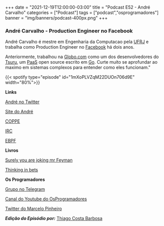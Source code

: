 +++
date = "2021-12-19T12:00:00-03:00"
title = "Podcast E52 - André Carvalho"
categories = ["Podcast"]
tags = ["podcast","osprogramadores"]
banner = "img/banners/podcast-400px.png"
+++

### André Carvalho - Production Engineer no Facebook

André Carvalho é mestre em Engenharia da Computacao pela [UFRJ](https://ufrj.br/en/) e trabalha como Production Engineer no [Facebook](https://www.facebook.com/) há dois anos.

Anteriormente, trabalhou na [Globo.com](https://www.globo.com/) como um dos desenvolvedores do [Tsuru](https://tsuru.io/), um [PaaS](https://en.wikipedia.org/wiki/Platform_as_a_service) open source escrito em [Go](https://go.dev/). Curte muito se aprofundar ao maximo em sistemas complexos para entender como eles funcionam."


{{< spotify type="episode" id="1mXoPLVZqM22DUOn706d9E" width="80%">}}


**Links**

[André no Twitter](https://twitter.com/andresantostc)

[Site do André](https://andrestc.com/)

[COPPE](https://www.coppe.ufrj.br/)

[IRC](https://en.wikipedia.org/wiki/Internet_Relay_Chat)

[EBPF](https://ebpf.io/)


**Livros**

[Surely you are joking mr Feyman](https://en.wikipedia.org/wiki/Surely_You%27re_Joking,_Mr._Feynman!)

[Thinking in bets](https://www.amazon.ca/Thinking-Bets-Making-Smarter-Decisions/dp/0735216371/ref=sr_1_1?hvadid=392995008639&hvdev=c&hvlocphy=9001495&hvnetw=g&hvqmt=e&hvrand=11735604127700932082&hvtargid=kwd-469257859169&hydadcr=23340_9622020&keywords=thinking+in+bet&qid=1639937588&sr=8-1)


**Os Programadores**

[Grupo no Telegram](https://t.me/osprogramadores)

[Canal do Youtube do OsProgramadores](https://www.youtube.com/channel/UCt_YNYGl6K5yNXlXEQDdwWg?view_as=subscriber)

[Twitter do Marcelo Pinheiro](https://twitter.com/mpinheir)

***Edição do Episódio por:*** [Thiago Costa Barbosa](https://www.linkedin.com/in/ThiagoCostaBarbosa/)
